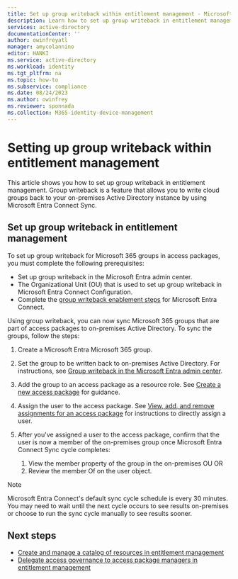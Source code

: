 ```yaml
---
title: Set up group writeback within entitlement management - Microsoft Entra ID
description: Learn how to set up group writeback in entitlement management.
services: active-directory
documentationCenter: ''
author: owinfreyatl
manager: amycolannino
editor: HANKI
ms.service: active-directory
ms.workload: identity
ms.tgt_pltfrm: na
ms.topic: how-to
ms.subservice: compliance
ms.date: 08/24/2023
ms.author: owinfrey
ms.reviewer: sponnada
ms.collection: M365-identity-device-management
---
```


# Setting up group writeback within entitlement management

This article shows you how to set up group writeback in entitlement management. Group writeback is a feature that allows you to write cloud groups back to your on-premises Active Directory instance by using Microsoft Entra Connect Sync.

## Set up group writeback in entitlement management


To set up group writeback for Microsoft 365 groups in access packages, you must complete the following prerequisites:

- Set up group writeback in the Microsoft Entra admin center. 
- The Organizational Unit (OU) that is used to set up group writeback in Microsoft Entra Connect Configuration.
- Complete the [group writeback enablement steps](../hybrid/connect/how-to-connect-group-writeback-enable.md) for Microsoft Entra Connect. 
 
Using group writeback, you can now sync Microsoft 365 groups that are part of access packages to on-premises Active Directory. To sync the groups, follow the steps: 

1. Create a Microsoft Entra Microsoft 365 group.

1. Set the group to be written back to on-premises Active Directory. For instructions, see [Group writeback in the Microsoft Entra admin center](../enterprise-users/groups-write-back-portal.md). 

1. Add the group to an access package as a resource role. See [Create a new access package](entitlement-management-access-package-create.md#select-resource-roles) for guidance. 

1. Assign the user to the access package. See [View, add, and remove assignments for an access package](entitlement-management-access-package-assignments.md#directly-assign-a-user) for instructions to directly assign a user. 

1. After you've assigned a user to the access package, confirm that the user is now a member of the on-premises group once Microsoft Entra Connect Sync cycle completes:
    1. View the member property of the group in the on-premises OU OR 
    1. Review the member Of on the user object. 

> [!NOTE]   
> Microsoft Entra Connect's default sync cycle schedule is every 30 minutes. You may need to wait until the next cycle occurs to see results on-premises or choose to run the sync cycle manually to see results sooner. 

## Next steps

- [Create and manage a catalog of resources in entitlement management](entitlement-management-catalog-create.md)
- [Delegate access governance to access package managers in entitlement management](entitlement-management-delegate-managers.md)
